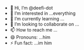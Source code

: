 - 👋 Hi, I’m @deefi-dot
- 👀 I’m interested in ...everything
- 🌱 I’m currently learning ...
- 💞️ I’m looking to collaborate on ...
- 📫 How to reach me ...
- 😄 Pronouns: ...him
- ⚡ Fun fact: ...im him

<!---
deefi-dot/deefi-dot is a ✨ special ✨ repository because its `README.md` (this file) appears on your GitHub profile.
You can click the Preview link to take a look at your changes.
--->
